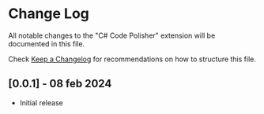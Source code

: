 # Change Log

All notable changes to the "C# Code Polisher" extension will be documented in this file.

Check [Keep a Changelog](http://keepachangelog.com/) for recommendations on how to structure this file.

## [0.0.1] - 08 feb 2024

- Initial release